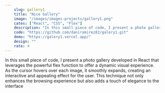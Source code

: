 ```yaml
---
    slug: gallery1
    title: "Nice Gallery"
    image: "/images/images-projects/gallery1.png"
    cates: ["React", "CSS", "Flex"]
    description: "In this small piece of code, I present a photo gallery developed in React that leverages the powerful flex function to offer a dynamic visual experience. As the cursor hovers over each image, it smoothly expands, creating an interactive and appealing effect for the user. This technique not only enhances the browsing experience but also adds a touch of elegance to the interface"
    code: "https://github.com/daniramirez82/galery1.git"
    demo: "https://galery1.vercel.app/"
    design: ""
    rate: 4
---
```

In this small piece of code, I present a photo gallery developed in React that leverages the powerful flex function to offer a dynamic visual experience. As the cursor hovers over each image, it smoothly expands, creating an interactive and appealing effect for the user. This technique not only enhances the browsing experience but also adds a touch of elegance to the interface
